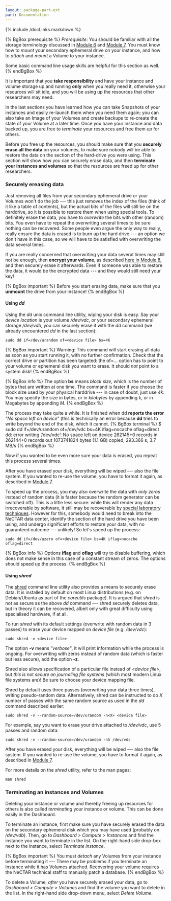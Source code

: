 ```yaml
---
layout: package-part-ext
part: Documentation
---
```

{% include /docLinks.markdown %}

{% BgBox prerequisite %}
*Prerequisite:* You should be familiar with all the storage terminology discussed in [Module 6](/package06/sections/storage.html) and [Module 7](/package07/sections/manageStorage.html). You must know how to *mount* your secondary ephemeral drive on your instance, and how to *attach* and *mount* a Volume to your instance.

Some basic command line usage skills are helpful for this section as well.
{% endBgBox %}


It is important that you **take responsibility** and have your instance and volume storage up and running **only** when you really need it, otherwise your resources will sit idle, and you will be using up the resources that other researchers may need. 

In the last sections you have learned how you can take Snapshots of your instances and easily re-launch them when you need them again; you can also take an Image of your Volumes and create backups to re-create the state of your Volume at a later time. Once you have your instance and data backed up, you are free to *terminate* your resources and free them up for others. 

Before you free up the resources, you should make sure that you **securely erase all the data** on your volumes, to make sure nobody will be able to restore the data on the section of the hard-drive you were using. This section will show how you can securely erase data, and then **terminate your instances and volumes** so that the resources are freed up for other researchers.


### Securely ereasing data

Just removing all files from your secondary ephemeral drive or your Volumes won't do the job --- this just removes the index of the files (think of it like a table of contents), but the actual bits of the files will still be on the harddrive, so it is possible to restore them when using special tools. To definitely erase the data, you have to *overwrite* the bits with other (random) bits. You even have to repeat the overwriting several times to be sure nothing can be recovered. Some people even argue the only way to really, really ensure the data is erased is to burn up the hard drive --- an option we don't have in this case, so we will have to be satisfied with overwriting the data several times.

If you are really concerned that overwriting your data several times may still not be enough, then **encrypt your volume**, as described [here in Module 8](/package08/sections/encryption.html), and then securely erase it afterwards. Even if someone was able to restore the data, it would be the encrypted data --- and they would still need your key!

{% BgBox important %}
Before you start erasing data, make sure that you **unmount** the drive from your instance!
{% endBgBox %}

#### Using *dd*

Using the *dd* unix command line utility, wiping your disk is easy. Say your *device location* is your volume */dev/vdc*, or your secondary ephemeral storage */dev/vdb*, you can securely erase it with the *dd* command (we already encountered *dd* in the last section):

```sudo dd if=/dev/urandom of=<device file> bs=4K```

{% BgBox important %}
Warning: This command will start erasing all data as soon as you start running it, with no further confirmation. Check that the correct drive or partition has been targeted: the of=... option has to point to your volume or ephemeral disk you want to erase. It should *not* point to a system disk!
{% endBgBox %}

{% BgBox info %}
The option **bs** means *block size*, which is the number of bytes that are written at one time. The command is faster if you choose the block size used by your physical harddrive --- in case of doubt, just use *4k*. You may specify the size in bytes, or in *kilobytes* by appending *k*, or in Megabytes by appending *M*.
{% endBgBox %}


The process may take quite a while. It is finished when dd **reports the error** *"No space left on device"* (this is technically an error because **dd** tries to write beyond the end of the disk, which it cannot.
{% BgBox terminal %}
$ sudo dd if=/dev/urandom of=/dev/vdc bs=4K iflag=nocache oflag=direct
dd: error writing ‘/dev/vdc’: No space left on device
262145+0 records in
262144+0 records out
1073741824 bytes (1.1 GB) copied, 293.366 s, 3.7 MB/s
{% endBgBox %}

Now if you wanted to be even more sure your data is erased, you repeat this process several times.

After you have erased your disk, everything will be wiped --- also the file system. If you wanted to re-use the volume, you have to format it again, as described in [Module 7](/package07/sections/manageStorage.html).

To speed up the process, you may also overwrite the data with *only zeros* instead of random data (it is faster because the random generator can be switched off). This is a little less secure:
while this will render any data irrecoverable by software, it still may be recoverable by [special laboratory techniques](https://en.wikipedia.org/wiki/Data_remanence). However for this, somebody would need to break into the NeCTAR data center, identify the section of the hard drive you have been using, and undergo significant efforts to restore your data, with no guaranteed outcome --- unlikely! So let's speed up the process:

```sudo dd if=/dev/uzero of=<device file> bs=4K iflag=nocache oflag=direct```

{% BgBox info %}
Options **iflag** and **oflag** will try to disable buffering, which does not make sense in this case of a constant stream of zeros. The options should speed up the process.
{% endBgBox %}

#### Using *shred*

The [shred](https://en.wikipedia.org/wiki/Shred_(Unix)) command line utility also provides a means to securely erase data. It is installed by default on most Linux distributions (e.g. on Debian/Ubuntu as part of the *coreutils* package).
It is argued that *shred* is not as secure as the above *dd* command --- shred securely deletes data, but in theory it can be recovered, albeit only with great difficulty using specialised hardware, if at all. 

To run *shred* with its default settings (overwrite with random data in 3 passes) to erase your device mapped on *device file* (e.g. */dev/vdc*):

```sudo shred -v <device file>```

The option **-v** means *"verbose"*, it will print information while the process is ongoing. For overwriting with zeros instead of random data (which is faster but less secure), add the option **-z**.

Shred also allows specification of a particular file instead of *&lt;device file&gt;*, but *this is not secure on journaling file systems* (which most modern Linux file systems are)! Be sure to choose your device mapping file.

Shred by default uses three passes (overwriting your data three times), writing pseudo-random data. 
Alternatively, shred can be instructed to do *X* number of passes with the same random source as used in the *dd* command described earlier:

```sudo shred -v --random-source=/dev/urandom -n<X> <device file>```

For example, say you want to erase your drive attached to */dev/vdc*, use 5 passes and random data:

```sudo shred -v --random-source=/dev/urandom -n5 /dev/vdc```

After you have erased your disk, everything will be wiped --- also the file system. If you wanted to re-use the volume, you have to format it again, as described in [Module 7](/package07/sections/manageStorage.html).

For more details on the *shred* utility, refer to the man pages:

```man shred```


### Terminating an instances and Volumes

Deleting your instance or volume and thereby freeing up resources for others is also called *terminating* your instance or volume. This can be done easily in the Dashboard.

To terminate an instance, first make sure you have securely erased the data on the secondary ephemeral disk which you may have used (probably on */dev/vdb*). Then, go to *Dashboard > Compute > Instances* and find the instance you want to terminate in the list. On the right-hand side drop-box next to the instance, select *Terminate instance*.

{% BgBox important %}
You must *detach* any Volumes from your instance before terminating it --- There may be problems if you terminate an Instance while it has Volumes attached. Recovering your volume requires the NeCTAR technical staff to manually patch a database.
{% endBgBox %}

To delete a Volume, *after* you have securely erased your data, go to *Dashboard > Compute > Volumes* and find the volume you want to delete in the list. In the right-hand side drop-down menu, select *Delete Volume*.


